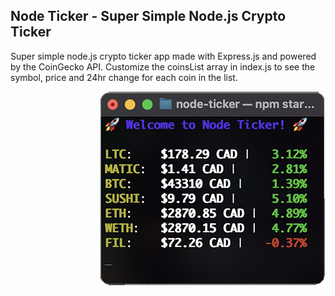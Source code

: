 ## Node Ticker - Super Simple Node.js Crypto Ticker

Super simple node.js crypto ticker app made with Express.js and powered by the CoinGecko API. Customize the coinsList array in index.js to see the symbol, price and 24hr change for each coin in the list.

<img src="https://github.com/Pandaphobic/node-crypto-ticker/blob/main/screenshots/Screenshot_1.png" 
  alt="Example View" align="right"
  width="360" height="310">
